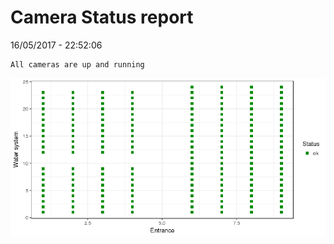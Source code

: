 Camera Status report
================
16/05/2017 - 22:52:06

    All cameras are up and running

![](camreport_files/figure-markdown_github/unnamed-chunk-2-1.png)
